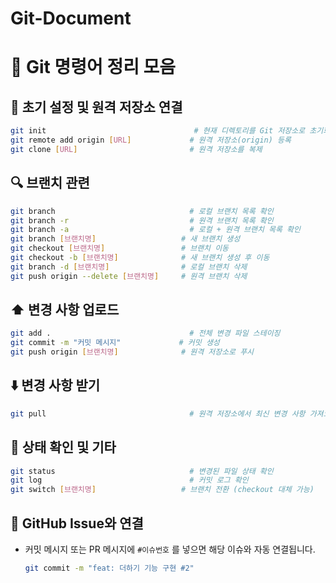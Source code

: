 # Git-Document

# 🧰 Git 명령어 정리 모음

## 📁 초기 설정 및 원격 저장소 연결
```bash
git init                                 # 현재 디렉토리를 Git 저장소로 초기화
git remote add origin [URL]             # 원격 저장소(origin) 등록
git clone [URL]                         # 원격 저장소를 복제
```

## 🔍 브랜치 관련
```bash
git branch                              # 로컬 브랜치 목록 확인
git branch -r                           # 원격 브랜치 목록 확인
git branch -a                           # 로컬 + 원격 브랜치 목록 확인
git branch [브랜치명]                   # 새 브랜치 생성
git checkout [브랜치명]                 # 브랜치 이동
git checkout -b [브랜치명]              # 새 브랜치 생성 후 이동
git branch -d [브랜치명]                # 로컬 브랜치 삭제
git push origin --delete [브랜치명]     # 원격 브랜치 삭제
```

## ⬆️ 변경 사항 업로드
```bash
git add .                               # 전체 변경 파일 스테이징
git commit -m "커밋 메시지"             # 커밋 생성
git push origin [브랜치명]              # 원격 저장소로 푸시
```

## ⬇️ 변경 사항 받기
```bash
git pull                                # 원격 저장소에서 최신 변경 사항 가져오기
```

## 🔄 상태 확인 및 기타
```bash
git status                              # 변경된 파일 상태 확인
git log                                 # 커밋 로그 확인
git switch [브랜치명]                   # 브랜치 전환 (checkout 대체 가능)
```

## 📌 GitHub Issue와 연결
- 커밋 메시지 또는 PR 메시지에 `#이슈번호` 를 넣으면 해당 이슈와 자동 연결됩니다.
  ```bash
  git commit -m "feat: 더하기 기능 구현 #2"
  ```
